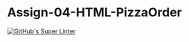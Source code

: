 # Assign-04-HTML-PizzaOrder
[![GitHub's Super Linter](https://github.com/ICS2O-Programming-BraydenM/Assign-04-HTML-PizzaOrder/workflows/GitHub's%20Super%20Linter/badge.svg)](https://github.com/ICS2O-Programming-BraydenM/Assign-04-HTML-PizzaOrder/actions)
